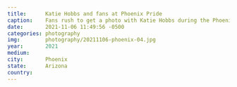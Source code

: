 ```yaml
---
title:  	Katie Hobbs and fans at Phoenix Pride
caption:	Fans rush to get a photo with Katie Hobbs during the Phoenix Pride parade
date:   	2021-11-06 11:49:56 -0500
categories: photography
img:		photography/20211106-phoenix-04.jpg
year:		2021
medium:
city:		Phoenix
state:		Arizona
country:
---
```

